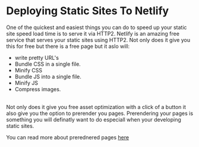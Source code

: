 # Deploying Static Sites To Netlify
One of the quickest and easiest things you can do to speed up your static site speed load time is to serve it via HTTP2. Netlify is an amazing free service that serves your static sites using HTTP2. Not only does it give you this for free but there is a free page but it aslo will:
* write pretty URL's
* Bundle CSS in a single file.
* Minify CSS
* Bundle JS into a single file.
* Minify JS
* Compress images.
<br/>
Not only does it give you free asset optimization with a click of a button it also give you the option to prerender you  pages. Prerendering your pages is something you will definatly want to do especiall when your developing static sites. 

You can read more about prerednered pages [here](https://www.netlify.com/docs/prerendering)
 


 
 


